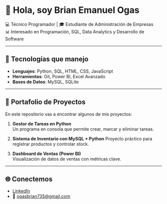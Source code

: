 # 👋 Hola, soy Brian Emanuel Ogas

💻 Técnico Programador | 🎓 Estudiante de Administración de Empresas  
📊 Interesado en Programación, SQL, Data Analytics y Desarrollo de Software  

---

## 🚀 Tecnologías que manejo
- **Lenguajes**: Python, SQL, HTML, CSS, JavaScript  
- **Herramientas**: Git, Power BI, Excel Avanzado  
- **Bases de Datos**: MySQL, SQLite  

---

## 📂 Portafolio de Proyectos
En este repositorio vas a encontrar algunos de mis proyectos:

1. **Gestor de Tareas en Python**  
   Un programa en consola que permite crear, marcar y eliminar tareas.

2. **Sistema de Inventario con MySQL + Python**
   Proyecto práctico para registrar productos y controlar stock.

3. **Dashboard de Ventas (Power BI)**   
   Visualización de datos de ventas con métricas clave.

---

## 🌐 Conectemos
- [LinkedIn](https://www.linkedin.com/in/brian-emanuel-ogas/)  
- 📧 ogasbrian735@gmail.com

